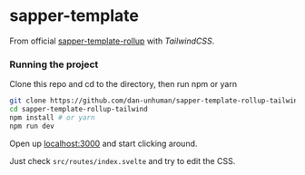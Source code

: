 # sapper-template

From official [sapper-template-rollup](https://github.com/sveltejs/sapper-template-rollup) with *TailwindCSS*. 

### Running the project

Clone this repo and cd to the directory, then run npm or yarn

```bash
git clone https://github.com/dan-unhuman/sapper-template-rollup-tailwind.git
cd sapper-template-rollup-tailwind
npm install # or yarn
npm run dev
```

Open up [localhost:3000](http://localhost:3000) and start clicking around.

Just check `src/routes/index.svelte` and try to edit the CSS.